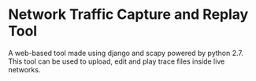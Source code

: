 # Network Traffic Capture and Replay Tool

A web-based tool made using django and scapy powered by python 2.7. This tool can be used to upload, edit and play trace files inside live networks.
